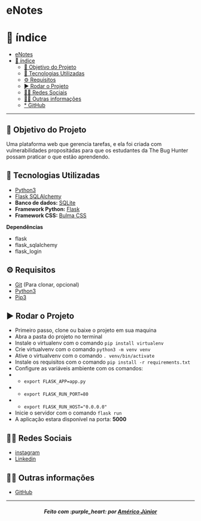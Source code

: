 # eNotes

# :pushpin: índice

- [eNotes](#enotes)
- [:pushpin: índice](#pushpin-índice)
  - [:dart: Objetivo do Projeto](#dart-objetivo-do-projeto)
  - [:rocket: Tecnologias Utilizadas](#rocket-tecnologias-utilizadas)
  - [:gear: Requisitos](#gear-requisitos)
  - [:arrow_forward: Rodar o Projeto](#arrow_forward-rodar-o-projeto)
  - [:man_technologist: Redes Sociais](#man_technologist-redes-sociais)
  - [:man_technologist: Outras informações](#man_technologist-outras-informações)
  - [* GitHub](#-github)

---

## :dart: Objetivo do Projeto

Uma plataforma web que gerencia tarefas, e ela foi criada com vulnerabilidades propositádas para que os estudantes da The Bug Hunter possam praticar o que estão aprendendo.

## :rocket: Tecnologias Utilizadas

* [Python3](https://www.python.org/)
* [Flask SQLAlchemy](https://pypi.org/project/Flask-SQLAlchemy/)
* **Banco de dados:** [SQLite](https://www.sqlite.org/index.html)
* **Framework Python:** [Flask](https://palletsprojects.com/p/flask/)
* **Framework CSS:** [Bulma CSS](https://bulma.io/)

**Dependências**

* flask
* flask_sqlalchemy
* flask_login

## :gear: Requisitos

* [Git](https://git-scm.com/) (Para clonar, opcional)
* [Python3](https://www.python.org/)
* [Pip3]()

## :arrow_forward: Rodar o Projeto

* Primeiro passo, clone ou baixe o projeto em sua maquina
* Abra a pasta do projeto no terminal
* Instale o virtualenv com o comando `pip install virtualenv` 
* Crie virtualvenv com o comando `python3 -m venv venv`
* Ative o virtualvenv com o comando `. venv/bin/activate`
* Instale os requisitos com o comando `pip install -r requirements.txt`
* Configure as variáveis ambiente com os comandos:
* * `export FLASK_APP=app.py`
* * `export FLASK_RUN_PORT=80`
* * `export FLASK_RUN_HOST="0.0.0.0"`
* Inicie o servidor com o comando `flask run` 
* A aplicação estara disponível na porta: **5000**


## :man_technologist: Redes Sociais

* [instagram](https://www.instagram.com/americosmjr/)
* [Linkedin](https://www.linkedin.com/in/americo-junior/)

## :man_technologist: Outras informações
* [GitHub](https://github.com/americo)
---

<h5 align='center' >Feito com :purple_heart: por <a href="https://americojunior.com" target="_blank">Américo Júnior</a> </h5>

